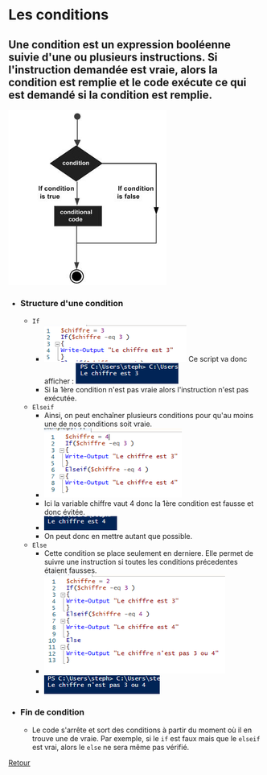 # Les conditions   

## Une condition est un expression booléenne suivie d'une ou plusieurs instructions. Si l'instruction demandée est vraie, alors la condition est remplie et le code exécute ce qui est demandé si la condition est remplie. 
![shéma](Images/condition.PNG)   

- ### Structure d'une condition   
    - ``If``  
        - ![exemple](Images/exemple_if.PNG)
        Ce script va donc afficher : ![Le chiffre est 3](Images/if_script.PNG)  
        -   Si la 1ère condition n'est pas vraie alors l'instruction n'est pas exécutée.
    - ``Elseif``   
        - Ainsi, on peut enchaîner plusieurs conditions pour qu'au moins une de nos conditions soit vraie. 
        - ![else if exemple](Images/elseif.PNG)
        - Ici la variable chiffre vaut 4 donc la 1ère condition est fausse et donc évitée.
        - ![Le chiffre est 4](Images/exemple_elseif.PNG)   
        - On peut donc en mettre autant que possible.   
    - ``Else``   
        - Cette condition se place seulement en derniere. Elle permet de suivre une instruction si toutes les conditions précedentes étaient fausses.   
        - ![else exemple](Images/else.PNG)
        - ![Le chiffre n'est pas 3 ou 4](Images/exemple_else.PNG)   
- ### Fin de condition   
    - Le code s'arrête et sort des conditions à partir du moment où il en trouve une de vraie. Par exemple, si le ``if`` est faux mais que le ``elseif`` est vrai, alors le ``else`` ne sera même pas vérifié.  

[Retour](https://github.com/taobourmaud/Linux_dossier/blob/main/script.md)